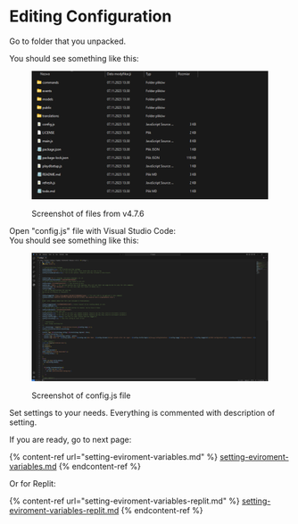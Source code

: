 # Editing Configuration

Go to folder that you unpacked.

You should see something like this:

<figure><img src="../.gitbook/assets/folder.png" alt=""><figcaption><p>Screenshot of files from v4.7.6</p></figcaption></figure>

Open "config.js" file with Visual Studio Code:\
You should see something like this:

<figure><img src="../.gitbook/assets/image (3).png" alt=""><figcaption><p>Screenshot of config.js file</p></figcaption></figure>



Set settings to your needs. Everything is commented with description of setting.

If you are ready, go to next page:

{% content-ref url="setting-eviroment-variables.md" %}
[setting-eviroment-variables.md](setting-eviroment-variables.md)
{% endcontent-ref %}

Or for Replit:

{% content-ref url="setting-eviroment-variables-replit.md" %}
[setting-eviroment-variables-replit.md](setting-eviroment-variables-replit.md)
{% endcontent-ref %}

